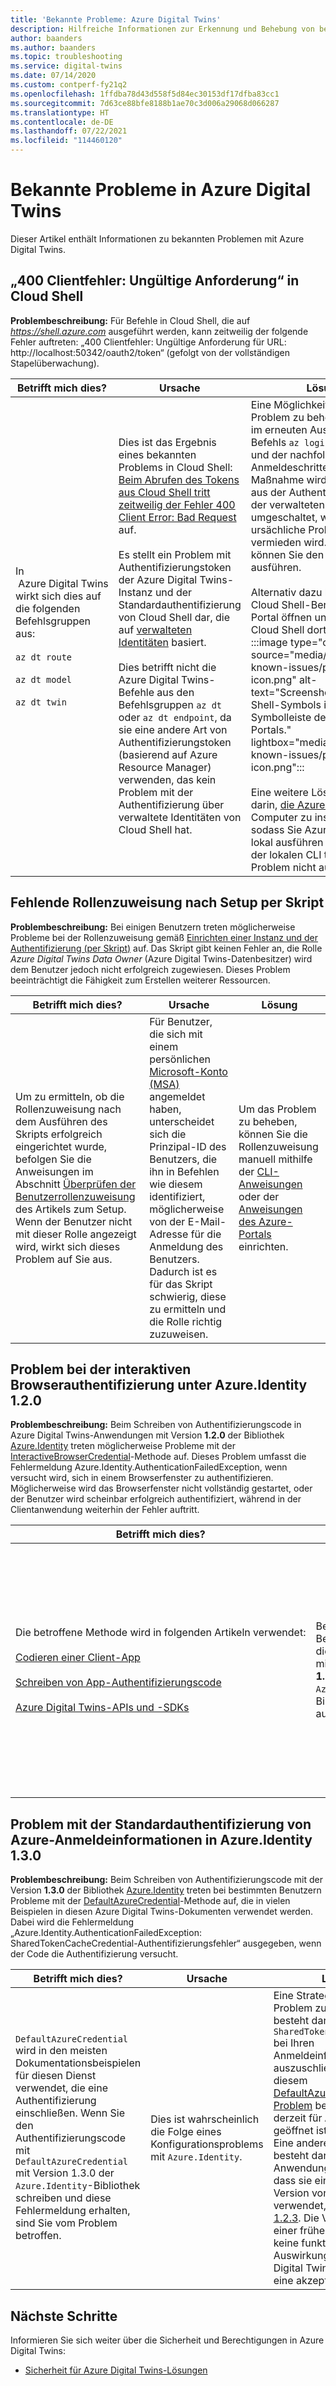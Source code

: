 ```yaml
---
title: 'Bekannte Probleme: Azure Digital Twins'
description: Hilfreiche Informationen zur Erkennung und Behebung von bekannten Problemen mit Azure Digital Twins.
author: baanders
ms.author: baanders
ms.topic: troubleshooting
ms.service: digital-twins
ms.date: 07/14/2020
ms.custom: contperf-fy21q2
ms.openlocfilehash: 1ffdba78d43d558f5d84ec30153df17dfba83cc1
ms.sourcegitcommit: 7d63ce88bfe8188b1ae70c3d006a29068d066287
ms.translationtype: HT
ms.contentlocale: de-DE
ms.lasthandoff: 07/22/2021
ms.locfileid: "114460120"
---
```

# <a name="known-issues-in-azure-digital-twins"></a>Bekannte Probleme in Azure Digital Twins

Dieser Artikel enthält Informationen zu bekannten Problemen mit Azure Digital Twins.

## <a name="400-client-error-bad-request-in-cloud-shell"></a>„400 Clientfehler: Ungültige Anforderung“ in Cloud Shell

**Problembeschreibung:** Für Befehle in Cloud Shell, die auf *https://shell.azure.com* ausgeführt werden, kann zeitweilig der folgende Fehler auftreten: „400 Clientfehler: Ungültige Anforderung für URL: http://localhost:50342/oauth2/token“ (gefolgt von der vollständigen Stapelüberwachung).

| Betrifft mich dies? | Ursache | Lösung |
| --- | --- | --- |
| In &nbsp;Azure&nbsp;Digital&nbsp;Twins wirkt sich dies auf die folgenden Befehlsgruppen aus:<br><br>`az dt route`<br><br>`az dt model`<br><br>`az dt twin` | Dies ist das Ergebnis eines bekannten Problems in Cloud Shell: [Beim Abrufen des Tokens aus Cloud Shell tritt zeitweilig der Fehler 400 Client Error: Bad Request](https://github.com/Azure/azure-cli/issues/11749) auf.<br><br>Es stellt ein Problem mit Authentifizierungstoken der Azure Digital Twins-Instanz und der Standardauthentifizierung von Cloud Shell dar, die auf [verwalteten Identitäten](../active-directory/managed-identities-azure-resources/overview.md) basiert. <br><br>Dies betrifft nicht die Azure Digital Twins-Befehle aus den Befehlsgruppen `az dt` oder `az dt endpoint`, da sie eine andere Art von Authentifizierungstoken (basierend auf Azure Resource Manager) verwenden, das kein Problem mit der Authentifizierung über verwaltete Identitäten von Cloud Shell hat. | Eine Möglichkeit, dieses Problem zu beheben, besteht im erneuten Ausführen des Befehls `az login` in Cloud Shell und der nachfolgenden Anmeldeschritte. Durch diese Maßnahme wird Ihre Sitzung aus der Authentifizierung mit der verwalteten Identität umgeschaltet, wodurch das ursächliche Problem vermieden wird. Anschließend können Sie den Befehl erneut ausführen.<br><br>Alternativ dazu können Sie den Cloud Shell-Bereich im Azure-Portal öffnen und Ihre Arbeit in Cloud Shell dort fortsetzen.<br>:::image type="content" source="media/troubleshoot-known-issues/portal-launch-icon.png" alt-text="Screenshot des Cloud Shell-Symbols in der Symbolleiste des Azure-Portals." lightbox="media/troubleshoot-known-issues/portal-launch-icon.png":::<br><br>Eine weitere Lösung besteht darin, [die Azure CLI](/cli/azure/install-azure-cli) auf Ihrem Computer zu installieren, sodass Sie Azure CLI-Befehle lokal ausführen können. Bei der lokalen CLI tritt dieses Problem nicht auf. |


## <a name="missing-role-assignment-after-scripted-setup"></a>Fehlende Rollenzuweisung nach Setup per Skript

**Problembeschreibung:** Bei einigen Benutzern treten möglicherweise Probleme bei der Rollenzuweisung gemäß [Einrichten einer Instanz und der Authentifizierung (per Skript)](how-to-set-up-instance-scripted.md) auf. Das Skript gibt keinen Fehler an, die Rolle *Azure Digital Twins Data Owner* (Azure Digital Twins-Datenbesitzer) wird dem Benutzer jedoch nicht erfolgreich zugewiesen. Dieses Problem beeinträchtigt die Fähigkeit zum Erstellen weiterer Ressourcen.

| Betrifft mich dies? | Ursache | Lösung |
| --- | --- | --- |
| Um zu ermitteln, ob die Rollenzuweisung nach dem Ausführen des Skripts erfolgreich eingerichtet wurde, befolgen Sie die Anweisungen im Abschnitt [Überprüfen der Benutzerrollenzuweisung](how-to-set-up-instance-scripted.md#verify-user-role-assignment) des Artikels zum Setup. Wenn der Benutzer nicht mit dieser Rolle angezeigt wird, wirkt sich dieses Problem auf Sie aus. | Für Benutzer, die sich mit einem persönlichen [Microsoft-Konto (MSA)](https://account.microsoft.com/account) angemeldet haben, unterscheidet sich die Prinzipal-ID des Benutzers, die ihn in Befehlen wie diesem identifiziert, möglicherweise von der E-Mail-Adresse für die Anmeldung des Benutzers. Dadurch ist es für das Skript schwierig, diese zu ermitteln und die Rolle richtig zuzuweisen. | Um das Problem zu beheben, können Sie die Rollenzuweisung manuell mithilfe der [CLI-Anweisungen](how-to-set-up-instance-cli.md#set-up-user-access-permissions) oder der [Anweisungen des Azure-Portals](how-to-set-up-instance-portal.md#set-up-user-access-permissions) einrichten. |

## <a name="issue-with-interactive-browser-authentication-on-azureidentity-120"></a>Problem bei der interaktiven Browserauthentifizierung unter Azure.Identity 1.2.0

**Problembeschreibung:** Beim Schreiben von Authentifizierungscode in Azure Digital Twins-Anwendungen mit Version **1.2.0** der Bibliothek [Azure.Identity](/dotnet/api/azure.identity?view=azure-dotnet&preserve-view=true) treten möglicherweise Probleme mit der [InteractiveBrowserCredential](/dotnet/api/azure.identity.interactivebrowsercredential?view=azure-dotnet&preserve-view=true)-Methode auf. Dieses Problem umfasst die Fehlermeldung Azure.Identity.AuthenticationFailedException, wenn versucht wird, sich in einem Browserfenster zu authentifizieren. Möglicherweise wird das Browserfenster nicht vollständig gestartet, oder der Benutzer wird scheinbar erfolgreich authentifiziert, während in der Clientanwendung weiterhin der Fehler auftritt.

| Betrifft mich dies? | Ursache | Lösung |
| --- | --- | --- |
| Die&nbsp;betroffene&nbsp;Methode&nbsp;wird&nbsp;in&nbsp;folgenden&nbsp;Artikeln&nbsp;verwendet:<br><br>[Codieren einer Client-App](tutorial-code.md)<br><br>[Schreiben von App-Authentifizierungscode](how-to-authenticate-client.md)<br><br>[Azure Digital Twins-APIs und -SDKs](concepts-apis-sdks.md) | Bei einigen Benutzern ist dieses Problem mit Version **1.2.0** der `Azure.Identity`-Bibliothek aufgetreten. | Um das Problem zu beheben, aktualisieren Sie Ihre Anwendungen für die Verwendung einer [neueren Version](https://www.nuget.org/packages/Azure.Identity) von `Azure.Identity`. Nachdem Sie die Version der Bibliothek aktualisiert haben, sollte der Browser wie erwartet geladen werden und die Authentifizierung durchführen. |

## <a name="issue-with-default-azure-credential-authentication-on-azureidentity-130"></a>Problem mit der Standardauthentifizierung von Azure-Anmeldeinformationen in Azure.Identity 1.3.0

**Problembeschreibung:** Beim Schreiben von Authentifizierungscode mit der Version **1.3.0** der Bibliothek [Azure.Identity](/dotnet/api/azure.identity?view=azure-dotnet&preserve-view=true) treten bei bestimmten Benutzern Probleme mit der [DefaultAzureCredential](/dotnet/api/azure.identity.defaultazurecredential?view=azure-dotnet&preserve-view=true)-Methode auf, die in vielen Beispielen in diesen Azure Digital Twins-Dokumenten verwendet werden. Dabei wird die Fehlermeldung „Azure.Identity.AuthenticationFailedException: SharedTokenCacheCredential-Authentifizierungsfehler“ ausgegeben, wenn der Code die Authentifizierung versucht.

| Betrifft mich dies? | Ursache | Lösung |
| --- | --- | --- |
| `DefaultAzureCredential` wird in den meisten Dokumentationsbeispielen für diesen Dienst verwendet, die eine Authentifizierung einschließen. Wenn Sie den Authentifizierungscode mit `DefaultAzureCredential` mit Version 1.3.0 der `Azure.Identity`-Bibliothek schreiben und diese Fehlermeldung erhalten, sind Sie vom Problem betroffen. | Dies ist wahrscheinlich die Folge eines Konfigurationsproblems mit `Azure.Identity`. | Eine Strategie, um das Problem zu beheben, besteht darin, `SharedTokenCacheCredential` bei Ihren Anmeldeinformationen auszuschließen, wie in diesem [DefaultAzureCredential-Problem](https://github.com/Azure/azure-sdk/issues/1970) beschrieben, das derzeit für `Azure.Identity` geöffnet ist.<br>Eine andere Möglichkeit besteht darin, die Anwendung so zu ändern, dass sie eine frühere Version von `Azure.Identity` verwendet, z. B. [Version 1.2.3](https://www.nuget.org/packages/Azure.Identity/1.2.3). Die Verwendung einer früheren Version hat keine funktionalen Auswirkungen auf Azure Digital Twins, es ist also eine akzeptierte Lösung. |

## <a name="next-steps"></a>Nächste Schritte

Informieren Sie sich weiter über die Sicherheit und Berechtigungen in Azure Digital Twins:
* [Sicherheit für Azure Digital Twins-Lösungen](concepts-security.md)
